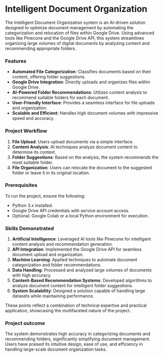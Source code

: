 # Intelligent Document Organization 

The Intelligent Document Organization system is an AI-driven solution designed to optimize document management by automating the categorization and relocation of files within Google Drive. Using advanced tools like Pinecone and the Google Drive API, this system streamlines organizing large volumes of digital documents by analyzing content and recommending appropriate folders.  

### **Features**  
- **Automated File Categorization**: Classifies documents based on their content, offering folder suggestions.  
- **Google Drive Integration**: Directly uploads and organizes files within Google Drive.  
- **AI-Powered Folder Recommendations**: Utilizes content analysis to recommend suitable folders for each document.  
- **User-Friendly Interface**: Provides a seamless interface for file uploads and organization.  
- **Scalable and Efficient**: Handles high document volumes with impressive speed and accuracy.  

### **Project Workflow**  
1. **File Upload**: Users upload documents via a simple interface.  
2. **Content Analysis**: AI techniques analyze document content to determine its context.  
3. **Folder Suggestions**: Based on the analysis, the system recommends the most suitable folder.  
4. **File Organization**: Users can relocate the document to the suggested folder or leave it in its original location.  

### **Prerequisites**  
To run the project, ensure the following:  
- Python 3.x installed.  
- Google Drive API credentials with service account access.  
- Optional: Google Colab or a local Python environment for execution.

### **Skills Demonstrated**  
1. **Artificial Intelligence**: Leveraged AI tools like Pinecone for intelligent content analysis and recommendation generation.  
2. **API Integration**: Implemented the Google Drive API for seamless document upload and organization.  
3. **Machine Learning**: Applied techniques to automate document categorization and folder recommendations.  
4. **Data Handling**: Processed and analyzed large volumes of documents with high accuracy.   
5. **Content-Based Recommendation Systems**: Developed algorithms to analyze document content for intelligent folder suggestions.    
6. **System Scalability**: Designed a solution capable of handling large datasets while maintaining performance.  

These points reflect a combination of technical expertise and practical application, showcasing the multifaceted nature of the project.

### **Project outcome**  
The system demonstrates high accuracy in categorizing documents and recommending folders, significantly simplifying document management. Users have praised its intuitive design, ease of use, and efficiency in handling large-scale document organization tasks.
